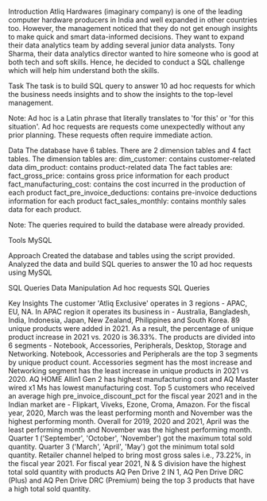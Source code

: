 Introduction
Atliq Hardwares (imaginary company) is one of the leading computer hardware producers in India and well expanded in other countries too. However, the management noticed that they do not get enough insights to make quick and smart data-informed decisions. They want to expand their data analytics team by adding several junior data analysts. Tony Sharma, their data analytics director wanted to hire someone who is good at both tech and soft skills. Hence, he decided to conduct a SQL challenge which will help him understand both the skills.

Task
The task is to build SQL query to answer 10 ad hoc requests for which the business needs insights and to show the insights to the top-level management.


Note: Ad hoc is a Latin phrase that literally translates to 'for this' or 'for this situation'. Ad hoc requests are requests come unexpectedly without any prior planning. These requests often require immediate action.

Data
The database have 6 tables.
There are 2 dimension tables and 4 fact tables.
The dimension tables are:
dim_customer: contains customer-related data
dim_product: contains product-related data
The fact tables are:
fact_gross_price: contains gross price information for each product
fact_manufacturing_cost: contains the cost incurred in the production of each product
fact_pre_invoice_deductions: contains pre-invoice deductions information for each product
fact_sales_monthly: contains monthly sales data for each product.

Note: The queries required to build the database were already provided.

Tools
MySQL

Approach
Created the database and tables using the script provided.
Analyzed the data and build SQL queries to answer the 10 ad hoc requests using MySQL

SQL Queries
Data Manipulation
Ad hoc requests SQL Queries

Key Insights
The customer 'Atliq Exclusive' operates in 3 regions - APAC, EU, NA. In APAC region it operates its business in - Australia, Bangladesh, India, Indonesia, Japan, New Zealand, Philippines and South Korea.
89 unique products were added in 2021. As a result, the percentage of unique product increase in 2021 vs. 2020 is 36.33%.
The products are divided into 6 segments - Notebook, Accessories, Peripherals, Desktop, Storage and Networking.
Notebook, Accessories and Peripherals are the top 3 segments by unique product count.
Accessories segment has the most increase and Networking segment has the least increase in unique products in 2021 vs 2020.
AQ HOME Allin1 Gen 2 has highest manufacturing cost and AQ Master wired x1 Ms has lowest manufacturing cost.
Top 5 customers who received an average high pre_invoice_discount_pct for the fiscal year 2021 and in the Indian market are - Flipkart, Viveks, Ezone, Croma, Amazon.
For the fiscal year, 2020, March was the least performing month and November was the highest performing month.
Overall for 2019, 2020 and 2021, April was the least performing month and November was the highest performing month.
Quarter 1 ('September', 'October', 'November') got the maximum total sold quantity.
Quarter 3 ('March', 'April', 'May') got the minimum total sold quantity.
Retailer channel helped to bring most gross sales i.e., 73.22%, in the fiscal year 2021.
For fiscal year 2021, N & S division have the highest total sold quantity with products AQ Pen Drive 2 IN 1, AQ Pen Drive DRC (Plus) and AQ Pen Drive DRC (Premium) being the top 3 products that have a high total sold quantity.

